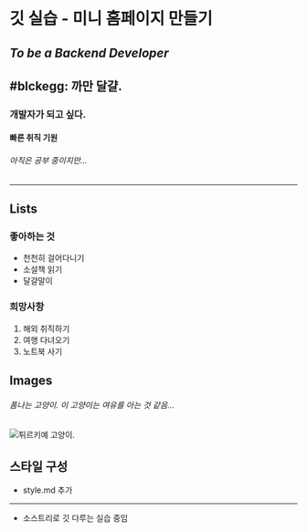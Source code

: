 # 깃 실습 - 미니 홈페이지 만들기

## *To be a Backend Developer*

## #blckegg: 까만 달걀.
### 개발자가 되고 싶다.

#### **빠른 취직 기원**
###### 아직은 공부 중이지만...  
___
## Lists

### 좋아하는 것

* 천천히 걸어다니기
* 소설책 읽기
* 달걀말이


### 희망사항

1. 해외 취직하기
2. 여행 다녀오기
3. 노트북 사기


## Images
###### 폼나는 고양이. 이 고양이는 여유를 아는 것 같음...
![튀르키예 고양이.](https://mblogthumb-phinf.pstatic.net/20160211_140/sarangn12_1455170064019DBHad_PNG/%B0%ED%BE%E7%C0%CC2.PNG?type=w420 "This is a sample image.")

## 스타일 구성
- style.md 추가

---
- 소스트리로 깃 다루는 실습 중임